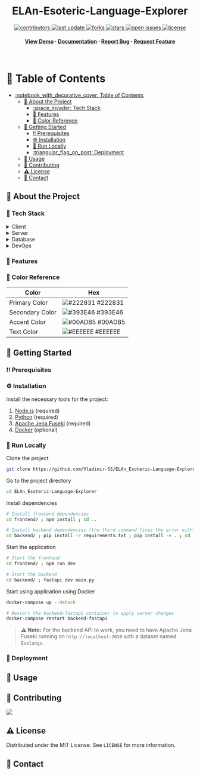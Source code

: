 <div align="center">

  <h1>ELAn-Esoteric-Language-Explorer</h1>

<!-- Badges -->
<p>
  <a href="https://github.com/Vladimir-SS/ELAn_Esoteric-Language-Explorer/graphs/contributors">
    <img src="https://img.shields.io/github/contributors/Vladimir-SS/ELAn_Esoteric-Language-Explorer" alt="contributors" />
  </a>
  <a href="">
    <img src="https://img.shields.io/github/last-commit/Vladimir-SS/ELAn_Esoteric-Language-Explorer" alt="last update" />
  </a>
  <a href="https://github.com/Vladimir-SS/ELAn_Esoteric-Language-Explorer/network/members">
    <img src="https://img.shields.io/github/forks/Vladimir-SS/ELAn_Esoteric-Language-Explorer" alt="forks" />
  </a>
  <a href="https://github.com/Vladimir-SS/ELAn_Esoteric-Language-Explorer/stargazers">
    <img src="https://img.shields.io/github/stars/Vladimir-SS/ELAn_Esoteric-Language-Explorer" alt="stars" />
  </a>
  <a href="https://github.com/Vladimir-SS/ELAn_Esoteric-Language-Explorer/issues/">
    <img src="https://img.shields.io/github/issues/Vladimir-SS/ELAn_Esoteric-Language-Explorer" alt="open issues" />
  </a>
  <a href="https://github.com/Vladimir-SS/ELAn_Esoteric-Language-Explorer/blob/master/LICENSE">
    <img src="https://img.shields.io/github/license/Vladimir-SS/ELAn_Esoteric-Language-Explorer.svg" alt="license" />
  </a>
</p>

<h4>
    <a href="https://github.com/Vladimir-SS/ELAn_Esoteric-Language-Explorer/">View Demo</a>
  <span> · </span>
    <a href="https://vladimir-ss.github.io/ELAn_Esoteric-Language-Explorer/">Documentation</a>
  <span> · </span>
    <a href="https://github.com/Vladimir-SS/ELAn_Esoteric-Language-Explorer/issues/">Report Bug</a>
  <span> · </span>
    <a href="https://github.com/Vladimir-SS/ELAn_Esoteric-Language-Explorer/issues/">Request Feature</a>
  </h4>
</div>

<br />

<!-- Table of Contents -->
# :notebook_with_decorative_cover: Table of Contents

- [:notebook\_with\_decorative\_cover: Table of Contents](#notebook_with_decorative_cover-table-of-contents)
  - [:star2: About the Project](#star2-about-the-project)
    - [:space\_invader: Tech Stack](#space_invader-tech-stack)
    - [:dart: Features](#dart-features)
    - [:art: Color Reference](#art-color-reference)
  - [:toolbox: Getting Started](#toolbox-getting-started)
    - [:bangbang: Prerequisites](#bangbang-prerequisites)
    - [:gear: Installation](#gear-installation)
    - [:running: Run Locally](#running-run-locally)
    - [:triangular\_flag\_on\_post: Deployment](#triangular_flag_on_post-deployment)
  - [:eyes: Usage](#eyes-usage)
  - [:wave: Contributing](#wave-contributing)
  - [:warning: License](#warning-license)
  - [:handshake: Contact](#handshake-contact)



<!-- About the Project -->
## :star2: About the Project


<!-- Screenshots -->
<!-- ### :camera: Screenshots

<div align="center">
  <img src="https://placehold.co/600x400?text=Your+Screenshot+here" alt="screenshot" />
</div> -->


<!-- TechStack -->
### :space_invader: Tech Stack

<details>
  <summary>Client</summary>
  <ul>
    <li><a href="https://www.typescriptlang.org/">Typescript</a></li>
    <li><a href="https://reactjs.org/">React.js</a></li>
    <li><a href="https://vitejs.dev/">Vite</a></li>
  </ul>
</details>

<details>
  <summary>Server</summary>
  <ul>
    <li><a href="https://fastapi.tiangolo.com/">FastAPI</a></li>
  </ul>
</details>

<details>
<summary>Database</summary>
  <ul>
    <li><a href="https://jena.apache.org/documentation/fuseki2/">Apache Jena Fuseki</a></li>
  </ul>
</details>

<details>
<summary>DevOps</summary>
  <ul>
    <li><a href="https://www.docker.com/">Docker</a></li>
  </ul>
</details>

<!-- Features -->
### :dart: Features

<!-- - Feature 1
- Feature 2
- Feature 3 -->

<!-- Color Reference -->
### :art: Color Reference

| Color           | Hex                                                              |
| --------------- | ---------------------------------------------------------------- |
| Primary Color   | ![#222831](https://via.placeholder.com/10/222831?text=+) #222831 |
| Secondary Color | ![#393E46](https://via.placeholder.com/10/393E46?text=+) #393E46 |
| Accent Color    | ![#00ADB5](https://via.placeholder.com/10/00ADB5?text=+) #00ADB5 |
| Text Color      | ![#EEEEEE](https://via.placeholder.com/10/EEEEEE?text=+) #EEEEEE |


<!-- Env Variables -->
<!-- ### :key: Environment Variables

To run this project, you will need to add the following environment variables to your .env file

`API_KEY`

`ANOTHER_API_KEY` -->

<!-- Getting Started -->
## 	:toolbox: Getting Started

<!-- Prerequisites -->
### :bangbang: Prerequisites

<!-- Installation -->
### :gear: Installation

Install the necessary tools for the project:

1. [Node.js](https://nodejs.org/) (required)
2. [Python](https://www.python.org/) (required)
3. [Apache Jena Fuseki](https://jena.apache.org/download/) (required)
4. [Docker](https://www.docker.com/) (optional)

<!-- Running Tests -->
<!-- ### :test_tube: Running Tests

To run tests, run the following command

```bash
  yarn test test
``` -->

<!-- Run Locally -->
### :running: Run Locally

Clone the project

```bash
git clone https://github.com/Vladimir-SS/ELAn_Esoteric-Language-Explorer.git
```

Go to the project directory

```bash
cd ELAn_Esoteric-Language-Explorer
```

Install dependencies

```bash
# Install frontend dependencies
cd frontend/ ; npm install ; cd ..

# Install backend dependencies (the third command fixes the error with packages not being found)
cd backend/ ; pip install -r requirements.txt ; pip install -e . ; cd ..
```

Start the application

```bash
# Start the frontend
cd frontend/ ; npm run dev

# Start the backend
cd backend/ ; fastapi dev main.py
```

Start using application using Docker

```bash
docker-compose up --detach

# Restart the backend-fastapi container to apply server changes
docker-compose restart backend-fastapi
```

> **⚠️ Note:** For the backend API to work, you need to have Apache Jena Fuseki running on `http://localhost:3030` with a dataset named `Esolangs`.

<!-- Deployment -->
### :triangular_flag_on_post: Deployment

<!-- To deploy this project run

```bash
  yarn deploy
``` -->


<!-- Usage -->
## :eyes: Usage

<!-- Use this space to tell a little more about your project and how it can be used. Show additional screenshots, code samples, demos or link to other resources.


```javascript
import Component from 'my-project'

function App() {
  return <Component />
}
``` -->

<!-- Roadmap -->
<!-- ## :compass: Roadmap

* [x] Todo 1
* [ ] Todo 2 -->


<!-- Contributing -->
## :wave: Contributing

<a href="https://github.com/Vladimir-SS/ELAn_Esoteric-Language-Explorer/graphs/contributors">
  <img src="https://contrib.rocks/image?repo=Vladimir-SS/ELAn_Esoteric-Language-Explorer" />
</a>

<!-- Code of Conduct -->
<!-- ### :scroll: Code of Conduct

Please read the [Code of Conduct](https://github.com/Vladimir-SS/ELAn_Esoteric-Language-Explorer/blob/master/CODE_OF_CONDUCT.md) -->

<!-- FAQ -->
<!-- ## :grey_question: FAQ

- Question 1

  + Answer 1

- Question 2

  + Answer 2 -->


<!-- License -->
## :warning: License

Distributed under the MIT License. See `LICENSE` for more information.


<!-- Contact -->
## :handshake: Contact

<!-- Your Name - email@email_client.com -->


<!-- Acknowledgments -->
<!-- ## :gem: Acknowledgements -->

